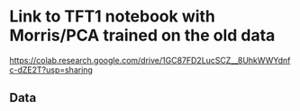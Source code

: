 # Link to TFT1 notebook with Morris/PCA trained on the old data
https://colab.research.google.com/drive/1GC87FD2LucSCZ__8UhkWWYdnfc-dZE2T?usp=sharing

## Data


